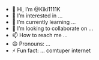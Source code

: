 - 👋 Hi, I’m @Kiki1111K
- 👀 I’m interested in ...
- 🌱 I’m currently learning ...
- 💞️ I’m looking to collaborate on ...
- 📫 How to reach me ...
- 😄 Pronouns: ...
- ⚡ Fun fact: ...
comtuper internet
<!---
Kiki1111K/Kiki1111K is a ✨ special ✨ repository because its `README.md` (this file) appears on your GitHub profile.
You can click the Preview link to take a look at your changes.
--->
